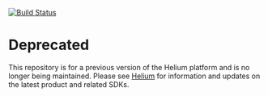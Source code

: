 [![Build Status](https://travis-ci.org/helium/helium-client-python.svg?branch=master)](https://travis-ci.org/helium/helium-client-python)

# Deprecated #

This repository is for a previous version of the Helium platform and is no longer being maintained. Please see  [Helium](https://helium.com) for information and updates on the latest product and related SDKs. 
